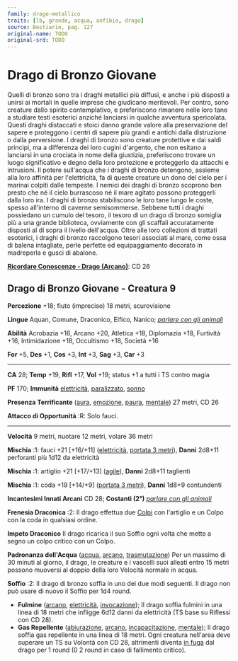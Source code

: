 ```yaml
---
family: drago-metallico
traits: [lb, grande, acqua, anfibio, drago]
source: Bestiario, pag. 127
original-name: TODO
original-srd: TODO
---
```


# Drago di Bronzo Giovane

Quelli di bronzo sono tra i draghi metallici più diffusi, e anche i più disposti
a unirsi ai mortali in quelle imprese che giudicano meritevoli. Per contro, sono
creature dallo spirito contemplativo, e preferiscono rimanere nelle loro tane a
studiare testi esoterici anziché lanciarsi in qualche avventura spericolata.
Questi draghi distaccati e stoici danno grande valore alla preservazione del
sapere e proteggono i centri di sapere più grandi e antichi dalla distruzione o
dalla perversione. I draghi di bronzo sono creature protettive e dai saldi
principi, ma a differenza dei loro cugini d'argento, che non esitano a lanciarsi
in una crociata in nome della giustizia, preferiscono trovare un luogo
significativo e degno della loro protezione e proteggerlo da attacchi e
intrusioni. Il potere sull'acqua che i draghi di bronzo detengono, assieme alla
loro affinità per l'elettricità, fa di queste creature un dono del cielo per i
marinai colpiti dalle tempeste. I nemici dei draghi di bronzo scoprono ben
presto che né il cielo burrascoso né il mare agitato possono proteggerli dalla
loro ira. I draghi di bronzo stabiliscono le loro tane lungo le coste, spesso
all'interno di caverne semisommerse. Sebbene tutti i draghi possiedano un cumulo
del tesoro, il tesoro di un drago di bronzo somiglia più a una grande
biblioteca, ovviamente con gli scaffali accuratamente disposti al di sopra il
livello dell'acqua. Oltre alle loro collezioni di trattati esoterici, i draghi
di bronzo raccolgono tesori associati al mare, come ossa di balena intagliate,
perle perfette ed equipaggiamento decorato in madreperla e gusci di abalone.

**[Ricordare Conoscenze - Drago (Arcano)](/azioni/abilita/ricordare-conoscenze)**:
CD 26

## Drago di Bronzo Giovane - Creatura 9

**Percezione** +18; fiuto (impreciso) 18 metri, scurovisione

**Lingue** Aquan, Comune, Draconico, Elfico, Nanico;
_[parlare con gli animali](/incantesimi/parlare-con-gli-animali)_

**Abilità** Acrobazia +16, Arcano +20, Atletica +18, Diplomazia +18, Furtività
+16, Intimidazione +18, Occultismo +18, Società +16

**For** +5, **Des** +1, **Cos** +3, **Int** +3, **Sag** +3, **Car** +3

---

**CA** 28; **Temp** +19, **Rifl** +17, **Vol** +19; status +1 a tutti i TS
contro magia

**PF** 170; **Immunità** [elettricità](/tratti/elettricita),
[paralizzato](/condizioni/paralizzato), [sonno](/tratti/sonno)

**Presenza Terrificante** ([aura](/tratti/aura), [emozione](/tratti/emozione),
[paura](/tratti/paura), [mentale](/tratti/mentale)) 27 metri, CD 26

**Attacco di Opportunità** :R: Solo fauci.

---

**Velocità** 9 metri, nuotare 12 metri, volare 36 metri

**Mischia** :1: fauci +21 \[+16/+11] ([elettricità](/tratti/elettricita),
[portata 3 metri](/tratti/portata)), **Danni** 2d8+11 perforanti più 1d12 da
elettricità

**Mischia** :1: artiglio +21 \[+17/+13] ([agile](/tratti/agile)), **Danni**
2d8+11 taglienti

**Mischia** :1: coda +19 \[+14/+9] ([portata 3 metri](/tratti/portata)),
**Danni** 1d8+9 contundenti

**Incantesimi Innati Arcani** CD 28; **Costanti (2°)**
_[parlare con gli animali](/incantesimi/parlare-con-gli-animali)_

**Frenesia Draconica** :2: Il drago effettua due [Colpi](/azioni/colpire) con
l'artiglio e un Colpo con la coda in qualsiasi ordine.

**Impeto Draconico** Il drago ricarica il suo Soffio ogni volta che mette a
segno un colpo critico con un Colpo.

**Padronanza dell'Acqua** ([acqua](/tratti/acqua), [arcano](/tratti/arcano),
[trasmutazione](/tratti/trasmutazione)) Per un massimo di 30 minuti al giorno,
il drago, le creature e i vascelli suoi alleati entro 15 metri possono muoversi
al doppio della loro Velocità normale in acqua.

**Soffio** :2: Il drago di bronzo soffia in uno dei due modi seguenti. Il drago
non può usare di nuovo il Soffio per 1d4 round.

- **Fulmine** ([arcano](/tratti/arcano), [elettricità](/tratti/elettricita),
  [invocazione](/tratti/invocazione)); Il drago soffia fulmini in una linea di
  18 metri che infligge 6d12 danni da elettricità (TS base su Riflessi con CD
  28).
- **Gas Repellente** ([abiurazione](/tratti/abiurazione),
  [arcano](/tratti/arcano), [incapacitazione](/tratti/incapacitazione),
  [mentale](/tratti/mentale)); Il drago soffia gas repellente in una linea di 18
  metri. Ogni creatura nell'area deve superare un TS su Volontà con CD 28,
  altrimenti diventa [in fuga](/condizioni/in-fuga) dal drago per 1 round (0 2
  round in caso di fallimento critico).
